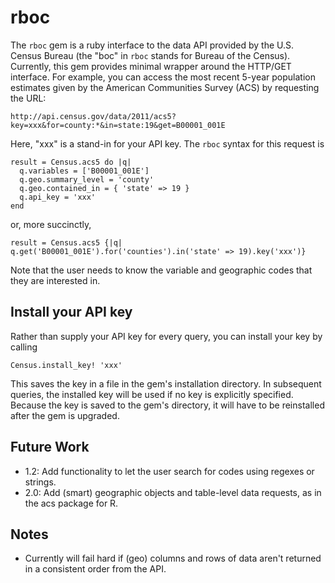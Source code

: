 # rboc

The `rboc` gem is a ruby interface to the data API provided by the U.S. Census Bureau (the "boc" in `rboc` stands for Bureau of the Census). Currently, this gem provides minimal wrapper around the HTTP/GET interface. For example, you can access the most recent 5-year population estimates given by the American Communities Survey (ACS) by requesting the URL:

    http://api.census.gov/data/2011/acs5?key=xxx&for=county:*&in=state:19&get=B00001_001E

Here, "xxx" is a stand-in for your API key. The `rboc` syntax for this request is

    result = Census.acs5 do |q|
      q.variables = ['B00001_001E']
      q.geo.summary_level = 'county'
      q.geo.contained_in = { 'state' => 19 }
      q.api_key = 'xxx'
    end

or, more succinctly,

    result = Census.acs5 {|q| q.get('B00001_001E').for('counties').in('state' => 19).key('xxx')}

Note that the user needs to know the variable and geographic codes that they are interested in.

## Install your API key

Rather than supply your API key for every query, you can install your key by calling

    Census.install_key! 'xxx'

This saves the key in a file in the gem's installation directory. In subsequent queries, the installed key will be used if no key is explicitly specified. Because the key is saved to the gem's directory, it will have to be reinstalled after the gem is upgraded.

## Future Work

* 1.2: Add functionality to let the user search for codes using regexes or strings.
* 2.0: Add (smart) geographic objects and table-level data requests, as in the acs package for R.

## Notes

* Currently will fail hard if (geo) columns and rows of data aren't returned in a consistent order from the API.

